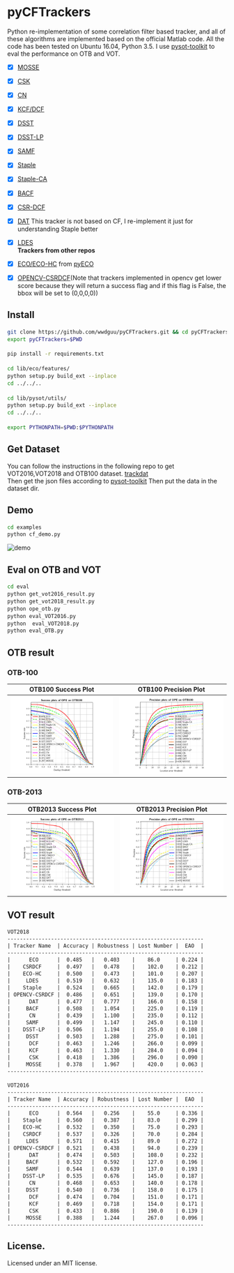 # pyCFTrackers
Python re-implementation of some correlation filter based tracker, and all of these algorithms are implemented 
based on the official Matlab code. All the code has been tested on Ubuntu 16.04, Python 3.5.
I use [pysot-toolkit](https://github.com/StrangerZhang/pysot-toolkit) to eval the performance on OTB and VOT. 

- [x] [MOSSE](http://citeseerx.ist.psu.edu/viewdoc/download?doi=10.1.1.294.4992&rep=rep1&type=pdf)
- [x] [CSK](http://59.80.44.48/www.robots.ox.ac.uk/~joao/publications/henriques_eccv2012.pdf)
- [x] [CN](http://117.128.6.12/cache/www.cvl.isy.liu.se/research/objrec/visualtracking/colvistrack/CN_Tracking_CVPR14.pdf?ich_args2=465-31142901008185_f9df5d61efad793a151f3e0f467d3f75_10001002_9c896128d7c2f2d6933d518939a83798_91ccc5b03febd95ae516eb0f69b18b49)
- [x] [KCF/DCF](http://www.robots.ox.ac.uk/~joao/publications/henriques_tpami2015.pdf)
- [x] [DSST](http://www.cvl.isy.liu.se/research/objrec/visualtracking/scalvistrack/ScaleTracking_BMVC14.pdf)
- [x] [DSST-LP]()
- [x] [SAMF](https://link.springer.com/content/pdf/10.1007%2F978-3-319-16181-5_18.pdf)  
- [x] [Staple](https://arxiv.org/pdf/1512.01355v2.pdf)
- [x] [Staple-CA](https://ivul.kaust.edu.sa/Documents/Publications/2017/Context-Aware%20Correlation%20Filter%20Tracking.pdf)
- [x] [BACF](http://openaccess.thecvf.com/content_ICCV_2017/papers/Galoogahi_Learning_Background-Aware_Correlation_ICCV_2017_paper.pdf)  
- [x] [CSR-DCF](https://arxiv.org/pdf/1611.08461v1.pdf)   
- [x] [DAT](https://www.tugraz.at/institute/icg/research/team-bischof/lrs/downloads/dat/)  This tracker is not based on CF, I re-implement it just for understanding Staple better  
- [x] [LDES](https://arxiv.org/pdf/1712.05231.pdf)    
**Trackers from other repos**
- [x] [ECO/ECO-HC](https://arxiv.org/pdf/1611.09224v1.pdf) from [pyECO](https://github.com/StrangerZhang/pyECO)
- [x] [OPENCV-CSRDCF](https://github.com/opencv/opencv_contrib)(Note that trackers implemented in opencv get lower score because they will return a success flag and if this flag is False, the bbox will be set to (0,0,0,0))


## Install
``` bash
git clone https://github.com/wwdguu/pyCFTrackers.git && cd pyCFTrackers
export pyCFTrackers=$PWD

pip install -r requirements.txt

cd lib/eco/features/
python setup.py build_ext --inplace
cd ../../..

cd lib/pysot/utils/
python setup.py build_ext --inplace
cd ../../..

export PYTHONPATH=$PWD:$PYTHONPATH
```

## Get Dataset
You can follow the instructions in the following repo to get VOT2016,VOT2018 and OTB100 dataset.
[trackdat](https://github.com/jvlmdr/trackdat/tree/master/python/trackdat)  
Then get the json files according to [pysot-toolkit](https://github.com/StrangerZhang/pysot-toolkit)
Then put the data in the dataset dir.

## Demo
``` bash
cd examples
python cf_demo.py
```
![demo](results/Coke_vis.gif)
## Eval on OTB and VOT
``` bash
cd eval
python get_vot2016_result.py
python get_vot2018_result.py
python ope_otb.py
python eval_VOT2016.py
python  eval_VOT2018.py
python eval_OTB.py
```

## OTB result
### OTB-100
|     OTB100 Success Plot   	    | OTB100 Precision Plot	    |
| --------------------------------- | ----------------------------- |
|![](results/pytracker_OPE_OTB100_success.png)  	    |![](results/pytracker_OPE_OTB100_precision.png)  	    |


### OTB-2013
|     OTB2013 Success Plot   	    | OTB2013 Precision Plot	    |
| --------------------------------- | ----------------------------- |
|![](results/pytracker_OPE_OTB2013_success.png)  	    |![](results/pytracker_OPE_OTB2013_precision.png)  	    |


## VOT result


```
VOT2018
---------------------------------------------------------------
| Tracker Name  | Accuracy | Robustness | Lost Number |  EAO  |
---------------------------------------------------------------
|      ECO      |  0.485   |   0.403    |    86.0     | 0.224 |
|    CSRDCF     |  0.497   |   0.478    |    102.0    | 0.212 |
|    ECO-HC     |  0.500   |   0.473    |    101.0    | 0.207 |
|     LDES      |  0.519   |   0.632    |    135.0    | 0.183 |
|    Staple     |  0.524   |   0.665    |    142.0    | 0.179 |
| OPENCV-CSRDCF |  0.486   |   0.651    |    139.0    | 0.170 |
|      DAT      |  0.477   |   0.777    |    166.0    | 0.158 |
|     BACF      |  0.508   |   1.054    |    225.0    | 0.119 |
|      CN       |  0.439   |   1.100    |    235.0    | 0.112 |
|     SAMF      |  0.499   |   1.147    |    245.0    | 0.110 |
|    DSST-LP    |  0.506   |   1.194    |    255.0    | 0.108 |
|     DSST      |  0.503   |   1.288    |    275.0    | 0.101 |
|      DCF      |  0.463   |   1.246    |    266.0    | 0.099 |
|      KCF      |  0.463   |   1.330    |    284.0    | 0.094 |
|      CSK      |  0.418   |   1.386    |    296.0    | 0.090 |
|     MOSSE     |  0.378   |   1.967    |    420.0    | 0.063 |
---------------------------------------------------------------

VOT2016
---------------------------------------------------------------
| Tracker Name  | Accuracy | Robustness | Lost Number |  EAO  |
---------------------------------------------------------------
|      ECO      |  0.564   |   0.256    |    55.0     | 0.336 |
|    Staple     |  0.560   |   0.387    |    83.0     | 0.299 |
|    ECO-HC     |  0.532   |   0.350    |    75.0     | 0.293 |
|    CSRDCF     |  0.537   |   0.326    |    70.0     | 0.284 |
|     LDES      |  0.571   |   0.415    |    89.0     | 0.272 |
| OPENCV-CSRDCF |  0.521   |   0.438    |    94.0     | 0.239 |
|      DAT      |  0.474   |   0.503    |    108.0    | 0.232 |
|     BACF      |  0.532   |   0.592    |    127.0    | 0.196 |
|     SAMF      |  0.544   |   0.639    |    137.0    | 0.193 |
|    DSST-LP    |  0.535   |   0.676    |    145.0    | 0.187 |
|      CN       |  0.468   |   0.653    |    140.0    | 0.178 |
|     DSST      |  0.540   |   0.736    |    158.0    | 0.175 |
|      DCF      |  0.474   |   0.704    |    151.0    | 0.171 |
|      KCF      |  0.469   |   0.718    |    154.0    | 0.171 |
|      CSK      |  0.433   |   0.886    |    190.0    | 0.139 |
|     MOSSE     |  0.388   |   1.244    |    267.0    | 0.096 |
---------------------------------------------------------------
```
## License.
Licensed under an MIT license.



